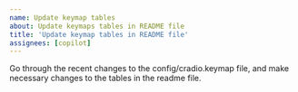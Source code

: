 ```yaml
---
name: Update keymap tables
about: Update keymaps tables in README file
title: 'Update keymap tables in README file'
assignees: [copilot]
---
```


Go through the recent changes to the config/cradio.keymap file, and make necessary changes to the tables in the readme file.
